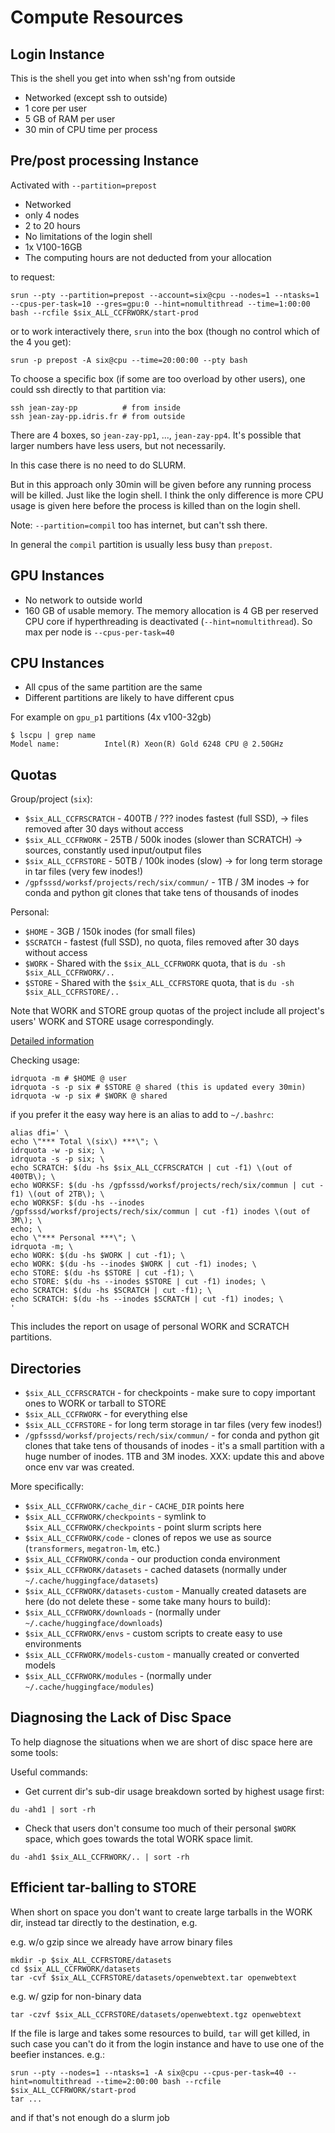# Compute Resources

## Login Instance

This is the shell you get into when ssh'ng from outside

- Networked (except ssh to outside)
- 1 core per user
- 5 GB of RAM per user
- 30 min of CPU time per process

## Pre/post processing Instance

Activated with `--partition=prepost`

- Networked
- only 4 nodes
- 2 to 20 hours
- No limitations of the login shell
- 1x V100-16GB
- The computing hours are not deducted from your allocation

to request:
```
srun --pty --partition=prepost --account=six@cpu --nodes=1 --ntasks=1 --cpus-per-task=10 --gres=gpu:0 --hint=nomultithread --time=1:00:00 bash --rcfile $six_ALL_CCFRWORK/start-prod
```

or to work interactively there, `srun` into the box (though no control which of the 4 you get):

```
srun -p prepost -A six@cpu --time=20:00:00 --pty bash
```

To choose a specific box (if some are too overload by other users), one could ssh directly to that partition via:
```
ssh jean-zay-pp          # from inside
ssh jean-zay-pp.idris.fr # from outside
```
There are 4 boxes, so `jean-zay-pp1`, ..., `jean-zay-pp4`. It's possible that larger numbers have less users, but not necessarily.

In this case there is no need to do SLURM.

But in this approach only 30min will be given before any running process will be killed. Just like the login shell. I think the only difference is more CPU usage is given here before the process is killed than on the login shell.

Note: `--partition=compil` too has internet, but can't ssh there.

In general the `compil` partition is usually less busy than `prepost`.


## GPU Instances

- No network to outside world
- 160 GB of usable memory. The memory allocation is 4 GB per reserved CPU core if hyperthreading is deactivated (`--hint=nomultithread`). So max per node is `--cpus-per-task=40`


## CPU Instances

- All cpus of the same partition are the same
- Different partitions are likely to have different cpus

For example on `gpu_p1` partitions (4x v100-32gb)

```
$ lscpu | grep name
Model name:          Intel(R) Xeon(R) Gold 6248 CPU @ 2.50GHz
```

## Quotas

Group/project (`six`):

- `$six_ALL_CCFRSCRATCH` - 400TB / ??? inodes fastest (full SSD),  →  files removed after 30 days without access
- `$six_ALL_CCFRWORK` - 25TB / 500k inodes (slower than SCRATCH) → sources, constantly used input/output files
- `$six_ALL_CCFRSTORE` - 50TB / 100k inodes (slow) → for long term storage in tar files (very few inodes!)
- `/gpfsssd/worksf/projects/rech/six/commun/` - 1TB / 3M inodes → for conda and python git clones that take tens of thousands of inodes

Personal:

- `$HOME` - 3GB / 150k inodes (for small files)
- `$SCRATCH` - fastest (full SSD), no quota, files removed after 30 days without access
- `$WORK` - Shared with the `$six_ALL_CCFRWORK` quota, that is `du -sh $six_ALL_CCFRWORK/..`
- `$STORE` - Shared with the  `$six_ALL_CCFRSTORE` quota, that is `du -sh $six_ALL_CCFRSTORE/..`

Note that WORK and STORE group quotas of the project include all project's users' WORK and STORE usage correspondingly.

[Detailed information](http://www.idris.fr/eng/jean-zay/cpu/jean-zay-cpu-calculateurs-disques-eng.html)

Checking usage:
```
idrquota -m # $HOME @ user
idrquota -s -p six # $STORE @ shared (this is updated every 30min)
idrquota -w -p six # $WORK @ shared
```


if you prefer it the easy way here is an alias to add to `~/.bashrc`:
```
alias dfi=' \
echo \"*** Total \(six\) ***\"; \
idrquota -w -p six; \
idrquota -s -p six; \
echo SCRATCH: $(du -hs $six_ALL_CCFRSCRATCH | cut -f1) \(out of 400TB\); \
echo WORKSF: $(du -hs /gpfsssd/worksf/projects/rech/six/commun | cut -f1) \(out of 2TB\); \
echo WORKSF: $(du -hs --inodes /gpfsssd/worksf/projects/rech/six/commun | cut -f1) inodes \(out of 3M\); \
echo; \
echo \"*** Personal ***\"; \
idrquota -m; \
echo WORK: $(du -hs $WORK | cut -f1); \
echo WORK: $(du -hs --inodes $WORK | cut -f1) inodes; \
echo STORE: $(du -hs $STORE | cut -f1); \
echo STORE: $(du -hs --inodes $STORE | cut -f1) inodes; \
echo SCRATCH: $(du -hs $SCRATCH | cut -f1); \
echo SCRATCH: $(du -hs --inodes $SCRATCH | cut -f1) inodes; \
'
```
This includes the report on usage of personal WORK and SCRATCH partitions.



## Directories

- `$six_ALL_CCFRSCRATCH` - for checkpoints - make sure to copy important ones to WORK or tarball to STORE
- `$six_ALL_CCFRWORK` - for everything else
- `$six_ALL_CCFRSTORE` - for long term storage in tar files (very few inodes!)
- `/gpfsssd/worksf/projects/rech/six/commun/` - for conda and python git clones that take tens of thousands of inodes - it's a small partition with a huge number of inodes. 1TB and 3M inodes.
XXX: update this and above once env var was created.


More specifically:

- `$six_ALL_CCFRWORK/cache_dir` - `CACHE_DIR` points here
- `$six_ALL_CCFRWORK/checkpoints` - symlink to `$six_ALL_CCFRWORK/checkpoints` - point slurm scripts here
- `$six_ALL_CCFRWORK/code` - clones of repos we use as source (`transformers`, `megatron-lm`, etc.)
- `$six_ALL_CCFRWORK/conda` - our production conda environment
- `$six_ALL_CCFRWORK/datasets` - cached datasets (normally under `~/.cache/huggingface/datasets`)
- `$six_ALL_CCFRWORK/datasets-custom` - Manually created datasets are here (do not delete these - some take many hours to build):
- `$six_ALL_CCFRWORK/downloads` -  (normally under `~/.cache/huggingface/downloads`)
- `$six_ALL_CCFRWORK/envs` - custom scripts to create easy to use environments
- `$six_ALL_CCFRWORK/models-custom` - manually created or converted models
- `$six_ALL_CCFRWORK/modules` -  (normally under `~/.cache/huggingface/modules`)



## Diagnosing the Lack of Disc Space

To help diagnose the situations when we are short of disc space here are some tools:

Useful commands:

* Get current dir's sub-dir usage breakdown sorted by highest usage first:
```
du -ahd1 | sort -rh
```

* Check that users don't consume too much of their personal `$WORK` space, which goes towards the total WORK space limit.

```
du -ahd1 $six_ALL_CCFRWORK/.. | sort -rh
```


## Efficient tar-balling to STORE

When short on space you don't want to create large tarballs in the WORK dir, instead tar directly to the destination, e.g.

e.g. w/o gzip since we already have arrow binary files

```
mkdir -p $six_ALL_CCFRSTORE/datasets
cd $six_ALL_CCFRWORK/datasets
tar -cvf $six_ALL_CCFRSTORE/datasets/openwebtext.tar openwebtext
```


e.g. w/ gzip for non-binary data
```
tar -czvf $six_ALL_CCFRSTORE/datasets/openwebtext.tgz openwebtext
```

If the file is large and takes some resources to build, `tar` will get killed, in such case you can't do it from the login instance and have to use one of the beefier instances. e.g.:
```
srun --pty --nodes=1 --ntasks=1 -A six@cpu --cpus-per-task=40 --hint=nomultithread --time=2:00:00 bash --rcfile $six_ALL_CCFRWORK/start-prod
tar ...
```
and if that's not enough do a slurm job
